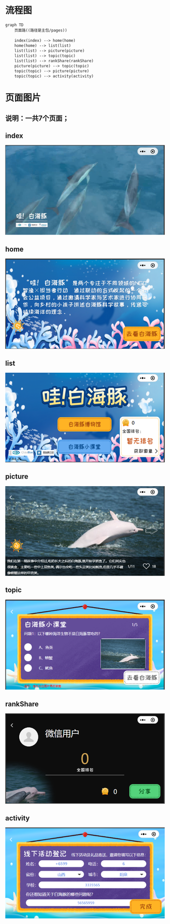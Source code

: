 # 流程图

```mermaid
graph TD
	页面路((路径是主包/pages))
	
    index(index) --> home(home)
    home(home) --> list(list)
    list(list) --> picture(picture)
    list(list) --> topic(topic)
    list(list) --> rankShare(rankShare)
    picture(picture) --> topic(topic)
    topic(topic) --> picture(picture)
    topic(topic) --> activity(activity)
```

# 页面图片

## 说明：一共7个页面；

## index

![image-20211103115005609](images/image-20211103115005609.png)



## home

![image-20211103115027241](images/image-20211103115027241.png)



## list

![image-20211103115546748](images/image-20211103115546748.png)

## picture

![image-20211103115222813](images/image-20211103115222813.png)



## topic

![image-20211103115310442](images/image-20211103115310442.png)



## rankShare

![image-20211103115417099](images/image-20211103115417099.png)



## activity

![image-20211103114928988](images/image-20211103114928988-16359195907241.png)

